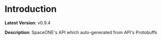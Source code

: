 # Introduction

**Latest Version**: v0.9.4


**Description**: SpaceONE's API which auto-generated from API's Protobuffs


